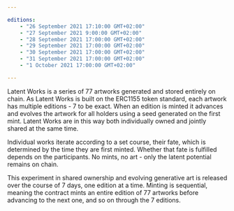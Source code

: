 ```yaml
---

editions:
    - "26 September 2021 17:10:00 GMT+02:00"
    - "27 September 2021 9:00:00 GMT+02:00"
    - "28 September 2021 17:00:00 GMT+02:00"
    - "29 September 2021 17:00:00 GMT+02:00"
    - "30 September 2021 17:00:00 GMT+02:00"
    - "31 September 2021 17:00:00 GMT+02:00"
    - "1 October 2021 17:00:00 GMT+02:00"

---
```


Latent Works is a series of 77 artworks generated and stored entirely on chain. As Latent Works is built on the ERC1155 token standard, each artwork has multiple editions - 7 to be exact. When an edition is minted it advances and evolves the artwork for all holders using a seed generated on the first mint. Latent Works are in this way both individually owned and jointly shared at the same time.

Individual works iterate according to a set course, their fate, which is determined by the time they are first minted. Whether that fate is fulfilled depends on the participants. No mints, no art - only the latent potential remains on chain.

This experiment in shared ownership and evolving generative art is released over the course of 7 days, one edition at a time. Minting is sequential, meaning the contract mints an entire edition of 77 artworks before advancing to the next one, and so on through the 7 editions.